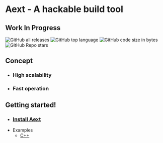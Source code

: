# Aext - A hackable build tool
## Work In Progress
![GitHub all releases](https://img.shields.io/github/downloads/OvertimeCoder/Aext/total)
![GitHub top language](https://img.shields.io/github/languages/top/OvertimeCoder/Aext?color=%23FFCA91)
![GitHub code size in bytes](https://img.shields.io/github/languages/code-size/OvertimeCoder/Aext)
![GitHub Repo stars](https://img.shields.io/github/stars/OvertimeCoder/Aext?style=social)  
 
## Concept
* ### High scalability
* ### Fast operation

## Getting started!
* ### [Install Aext](https://github.com/OvertimeCoder/Aext/releases)
* Examples
  - [C++](https://github.com/OvertimeCoder/Aext/tree/main/sample/C++) 
